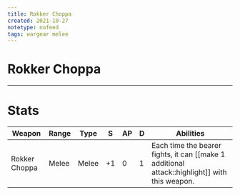 ```yaml
---
title: Rokker Choppa
created: 2021-10-27
notetype: nofeed
tags: wargear melee
---
```


# Rokker Choppa

---

# Stats

| Weapon        | Range | Type  | S   | AP  | D   | Abilities                                                                                     |
| ------------- | ----- | ----- | --- | --- | --- | --------------------------------------------------------------------------------------------- |
| Rokker Choppa | Melee | Melee | +1  | 0   | 1   | Each time the bearer fights, it can [[make 1 additional attack::highlight]] with this weapon. | 